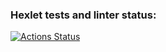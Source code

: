 ### Hexlet tests and linter status:
[![Actions Status](https://github.com/iveivs/frontend-project-44/actions/workflows/hexlet-check.yml/badge.svg)](https://github.com/iveivs/frontend-project-44/actions)